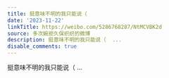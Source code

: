```yaml
---
title: 挺意味不明的我只能说（
date: '2023-11-22'
linkTitle: https://weibo.com/5286768287/NtMCVBK2d
source: 多次婉拒久保织织的微博
description: 挺意味不明的我只能说（  ...
disable_comments: true
---
```

挺意味不明的我只能说（  ...